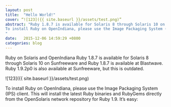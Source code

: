 ```yaml
---
layout: post
title:  "Hello World!"
cover: “![123]({{ site.baseurl }}/assets/test.png)”
abstract: "Ruby 1.8.7 is available for Solaris 8 through Solaris 10 on Sunfreeware and Ruby 1.8.7 is available at Blastwave. Ruby 1.9.2p0 is also available at Sunfreeware, but this is outdated. </br>
To install Ruby on OpenIndiana, please use the Image Packaging System (IPS) client. This will install the latest Ruby binaries and RubyGems directly from the OpenSolaris network repository for Ruby 1.9. It’s easy:
"
date:   2015-12-06 14:59:29 +0800
categories: blog
---
```

Ruby on Solaris and OpenIndiana
Ruby 1.8.7 is available for Solaris 8 through Solaris 10 on Sunfreeware and Ruby 1.8.7 is available at Blastwave. Ruby 1.9.2p0 is also available at Sunfreeware, but this is outdated.

![123]({{ site.baseurl }}/assets/test.png)

To install Ruby on OpenIndiana, please use the Image Packaging System (IPS) client. This will install the latest Ruby binaries and RubyGems directly from the OpenSolaris network repository for Ruby 1.9. It’s easy:
